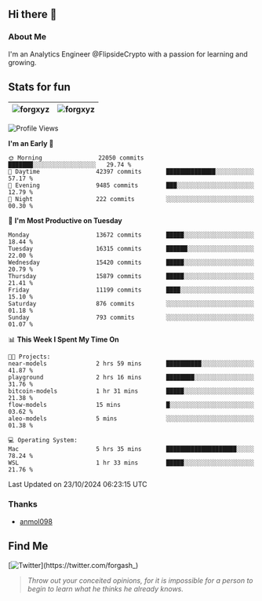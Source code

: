 ## Hi there 👋

### About Me

I'm an Analytics Engineer @FlipsideCrypto with a passion for learning and growing.
  
## Stats for fun

| <img align="center" src="https://github-readme-streak-stats.herokuapp.com/?user=forgxyz&theme=tokyonight" alt="forgxyz" /> | <img align="center" src="https://github-readme-stats.vercel.app/api?username=forgxyz&theme=tokyonight&show_icons=true" alt="forgxyz" /> |
| ------------- |------------- |


<!--START_SECTION:waka-->
![Profile Views](http://img.shields.io/badge/Profile%20Views-0-blue)

**I'm an Early 🐤** 

```text
🌞 Morning                22050 commits       ███████░░░░░░░░░░░░░░░░░░   29.74 % 
🌆 Daytime                42397 commits       ██████████████░░░░░░░░░░░   57.17 % 
🌃 Evening                9485 commits        ███░░░░░░░░░░░░░░░░░░░░░░   12.79 % 
🌙 Night                  222 commits         ░░░░░░░░░░░░░░░░░░░░░░░░░   00.30 % 
```
📅 **I'm Most Productive on Tuesday** 

```text
Monday                   13672 commits       █████░░░░░░░░░░░░░░░░░░░░   18.44 % 
Tuesday                  16315 commits       ██████░░░░░░░░░░░░░░░░░░░   22.00 % 
Wednesday                15420 commits       █████░░░░░░░░░░░░░░░░░░░░   20.79 % 
Thursday                 15879 commits       █████░░░░░░░░░░░░░░░░░░░░   21.41 % 
Friday                   11199 commits       ████░░░░░░░░░░░░░░░░░░░░░   15.10 % 
Saturday                 876 commits         ░░░░░░░░░░░░░░░░░░░░░░░░░   01.18 % 
Sunday                   793 commits         ░░░░░░░░░░░░░░░░░░░░░░░░░   01.07 % 
```


📊 **This Week I Spent My Time On** 

```text
🐱‍💻 Projects: 
near-models              2 hrs 59 mins       ██████████░░░░░░░░░░░░░░░   41.87 % 
playground               2 hrs 16 mins       ████████░░░░░░░░░░░░░░░░░   31.76 % 
bitcoin-models           1 hr 31 mins        █████░░░░░░░░░░░░░░░░░░░░   21.38 % 
flow-models              15 mins             █░░░░░░░░░░░░░░░░░░░░░░░░   03.62 % 
aleo-models              5 mins              ░░░░░░░░░░░░░░░░░░░░░░░░░   01.38 % 

💻 Operating System: 
Mac                      5 hrs 35 mins       ████████████████████░░░░░   78.24 % 
WSL                      1 hr 33 mins        █████░░░░░░░░░░░░░░░░░░░░   21.76 % 
```


 Last Updated on 23/10/2024 06:23:15 UTC
<!--END_SECTION:waka-->

### Thanks
 - [anmol098](https://github.com/anmol098/waka-readme-stats/)
  
## Find Me
[![Twitter](https://img.shields.io/twitter/url/https/twitter.com/forgash_.svg?style=social&label=Follow%20%40forgash_)](https://twitter.com/forgash_)


> *Throw out your conceited opinions, for it is impossible for a person to begin to learn what he thinks he already knows.* 
